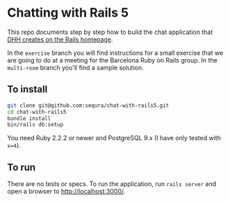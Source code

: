 # Chatting with Rails 5

This repo documents step by step how to build the chat application that [DHH creates
on the Rails homepage](http://rubyonrails.org/).

In the `exercise` branch you will find instructions for a small exercise that we are going
to do at a meeting for the Barcelona Ruby on Rails group.  In the `multi-room` branch you'll
find a sample solution.

## To install

```bash
git clone git@github.com:sequra/chat-with-rails5.git
cd chat-with-rails5
bundle install
bin/rails db:setup
```

You need Ruby 2.2.2 or newer and PostgreSQL 9.x (I have only tested with `x=4`).

## To run

There are no tests or specs.  To run the application, run `rails server` and open
a browser to [http://localhost:3000/]().

